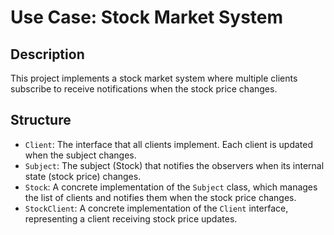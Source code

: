 # Use Case: Stock Market System
## Description
This project implements a stock market system where multiple clients subscribe to receive notifications when the stock price changes.

## Structure
- `Client`: The interface that all clients implement. Each client is updated when the subject changes.
- `Subject`: The subject (Stock) that notifies the observers when its internal state (stock price) changes.
- `Stock`: A concrete implementation of the `Subject` class, which manages the list of clients and notifies them when the stock price changes.
- `StockClient`: A concrete implementation of the `Client` interface, representing a client receiving stock price updates.
